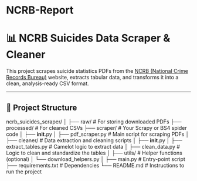 # NCRB-Report

# 📊 NCRB Suicides Data Scraper & Cleaner

This project scrapes suicide statistics PDFs from the [NCRB (National Crime Records Bureau)](https://ncrb.gov.in) website, extracts tabular data, and transforms it into a clean, analysis-ready CSV format.

---

## 📁 Project Structure
ncrb_suicides_scraper/
│
├── raw/                       # For storing downloaded PDFs
├── processed/                 # For cleaned CSVs
├── scraper/                   # Your Scrapy or BS4 spider code
│   ├── __init__.py
│   ├── pdf_scraper.py         # Main script for scraping PDFs
│
├── cleaner/                   # Data extraction and cleaning scripts
│   ├── __init__.py
│   ├── extract_tables.py      # Camelot logic to extract data
│   ├── clean_data.py          # Logic to clean and standardize the tables
│
├── utils/                     # Helper functions (optional)
│   └── download_helpers.py
│
├── main.py                    # Entry-point script
├── requirements.txt           # Dependencies
└── README.md                  # Instructions to run the project

